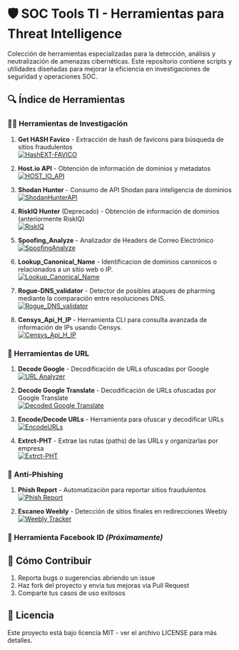 # 🛡️ SOC Tools TI - Herramientas para Threat Intelligence

Colección de herramientas especializadas para la detección, análisis y neutralización de amenazas cibernéticas. Este repositorio contiene scripts y utilidades diseñadas para mejorar la eficiencia en investigaciones de seguridad y operaciones SOC.

## 🔍 Índice de Herramientas

### 🕵️‍♂️ Herramientas de Investigación

1. **Get HASH Favico** - Extracción de hash de favicons para búsqueda de sitios fraudulentos  
   [![HashEXT-FAVICO](https://img.shields.io/badge/Repo-HashEXT--FAVICO-blue)](https://github.com/0CTYSA/HashEXT-FAVICO)

2. **Host.io API** - Obtención de información de dominios y metadatos  
   [![HOST_IO_API](https://img.shields.io/badge/Repo-HOST__IO__API-blue)](https://github.com/0CTYSA/HOST_IO_API)

3. **Shodan Hunter** - Consumo de API Shodan para inteligencia de dominios  
   [![ShodanHunterAPI](https://img.shields.io/badge/Repo-ShodanHunterAPI-blue)](https://github.com/0CTYSA/ShodanHunterAPI)

4. **RiskIQ Hunter** (Deprecado) - Obtención de información de dominios (anteriormente RiskIQ)  
   [![RiskIQ](https://img.shields.io/badge/Repo-RiskIQ-blue)](https://github.com/0CTYSA/RiskIQ)

5. **Spoofing_Analyze** - Analizador de Headers de Correo Electrónico  
   [![SpoofingAnalyze](https://img.shields.io/badge/Repo-SpoofingAnalyze-blue)](https://github.com/0CTYSA/Spoofing_Analyze)

6. **Lookup_Canonical_Name** - Identificacion de dominios canonicos o relacionados a un sitio web o IP.  
   [![Lookup_Canonical_Name](https://img.shields.io/badge/Repo-Lookup_Canonical_Name-blue)](https://github.com/0CTYSA/Lookup_Canonical_Name)

7. **Rogue-DNS_validator** - Detector de posibles ataques de pharming mediante la comparación entre resoluciones DNS.
   [![Rogue_DNS_validator](https://img.shields.io/badge/Repo-Rogue_DNS_validator-blue)](https://github.com/0CTYSA/Rogue-DNS_validator)

8. **Censys_Api_H_IP** - Herramienta CLI para consulta avanzada de información de IPs usando Censys.  
   [![Censys_Api_H_IP](https://img.shields.io/badge/Repo-Censys_Api_H_IP-blue)](https://github.com/0CTYSA/Censys_Api_H_IP)

### 🔗 Herramientas de URL

1. **Decode Google** - Decodificación de URLs ofuscadas por Google  
   [![URL Analyzer](https://img.shields.io/badge/Repo-URL_Analyzer-blue)](https://github.com/0CTYSA/Decoder-of-URLs-disguised-in-Google.github.io)

2. **Decode Google Translate** - Decodificación de URLs ofuscadas por Google Translate  
   [![Decoded Google Translate](https://img.shields.io/badge/Repo-Decoded_Google_Translate-blue)](https://github.com/0CTYSA/decodedgoogletranslate)

3. **Encode/Decode URLs** - Herramienta para ofuscar y decodificar URLs  
   [![EncodeURLs](https://img.shields.io/badge/Repo-EncodeURLs-blue)](https://github.com/0CTYSA/EncodeURLs)

4. **Extrct-PHT** - Extrae las rutas (paths) de las URLs y organizarlas por empresa  
   [![Extrct-PHT](https://img.shields.io/badge/Repo-Extrct_PHT-blue)](https://github.com/0CTYSA/Extrct-PHT)

### 🎣 Anti-Phishing

1. **Phish Report** - Automatización para reportar sitios fraudulentos  
   [![Phish Report](https://img.shields.io/badge/Repo-Phish_Report-blue)](https://github.com/0CTYSA/Phish-report-API)

2. **Escaneo Weebly** - Detección de sitios finales en redirecciones Weebly  
   [![Weebly Tracker](https://img.shields.io/badge/Repo-Redirect_Tracker-blue)](https://github.com/0CTYSA/Redirect-Traker-Weebly-)

### 👤 Herramienta Facebook ID _(Próximamente)_

## 🚀 Cómo Contribuir

1. Reporta bugs o sugerencias abriendo un issue
2. Haz fork del proyecto y envía tus mejoras via Pull Request
3. Comparte tus casos de uso exitosos

## 📜 Licencia

Este proyecto está bajo licencia MIT - ver el archivo LICENSE para más detalles.
